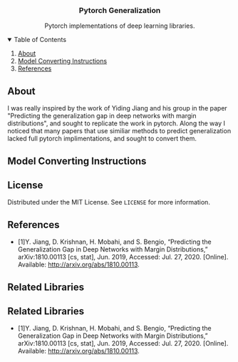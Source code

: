 
<br />
<p align="center">

  <h3 align="center">Pytorch Generalization</h3>

  <p align="center">
	Pytorch implementations of deep learning libraries. 
  </p>
</p>

<!-- TABLE OF CONTENTS -->
<details open="open">
  <summary>Table of Contents</summary>
  <ol>
    <li>
      <a href="#About">About</a>
    </li>
    <li><a href="#model_1">Model Converting Instructions</a></li>
    <li><a href="#references">References</a></li>
  </ol>

<!-- ABOUT -->
## About 

I was really inspired by the work of Yiding Jiang and his group in the paper "Predicting the generalization gap in deep networks with margin distributions", and sought to replicate the work in pytorch. Along the way I noticed that many papers that use similiar methods to predict generalization lacked full pytorch implimentations, and sought to convert them. 


<!-- model_1 -->
## Model Converting Instructions

<!-- LICENSE -->
## License

Distributed under the MIT License. See `LICENSE` for more information.

<!-- References -->
## References
* [1]Y. Jiang, D. Krishnan, H. Mobahi, and S. Bengio, “Predicting the Generalization Gap in Deep Networks with Margin Distributions,” arXiv:1810.00113 [cs, stat], Jun. 2019, Accessed: Jul. 27, 2020. [Online]. Available: http://arxiv.org/abs/1810.00113.


<!-- Related Libraries -->
## Related Libraries

<!-- Related Libraries -->
## Related Libraries
* [1]Y. Jiang, D. Krishnan, H. Mobahi, and S. Bengio, “Predicting the Generalization Gap in Deep Networks with Margin Distributions,” arXiv:1810.00113 [cs, stat], Jun. 2019, Accessed: Jul. 27, 2020. [Online]. Available: http://arxiv.org/abs/1810.00113.
